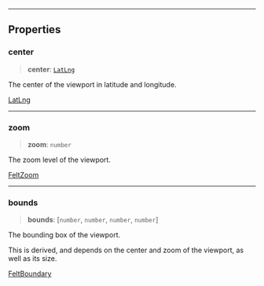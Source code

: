 ***

## Properties

### center

> **center**: [`LatLng`](../Shared/LatLng.md)

The center of the viewport in latitude and longitude.

[LatLng](../Shared/LatLng.md)

***

### zoom

> **zoom**: `number`

The zoom level of the viewport.

[FeltZoom](../Shared/FeltZoom.md)

***

### bounds

> **bounds**: \[`number`, `number`, `number`, `number`]

The bounding box of the viewport.

This is derived, and depends on the center and zoom of the viewport, as
well as its size.

[FeltBoundary](../Shared/FeltBoundary.md)
